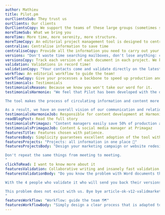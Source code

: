 ```yaml
---
author: Mathieu
title: Pilot.pm
ourClientsSub: They trust us
ourClients: Our clients
OurClientsCopy: We support the teams of these large groups (sometimes since 2013) in their marketing campaigns, website redesigns, social networking and employer branding strategies.
moreTimeSub: What we bring you
moreTime: More time, more serenity, more structure.
moreTimeCopy: An editorial project management tool is designed to centralise information, organise tasks, and respond quickly and accurately to questions that are repeated tirelessly throughout the day. The rest is up to you.
centralise: Centralise information to save time
centraliseCopy: Provide all the information you need to carry out your marketing campaign. Do not multiply meetings.
versions: "Don't waste time searching mailboxes, don't lose anything: complete version history"
versionsCopy: Track each version of each document in each project. We keep everything, you lose nothing and in a second you have access to the latest version.
validation: Validations in record time!
validationCopy: "Your contacts come and validate directly on the latest updated version, can see what other validators are modifying: no more conflicts, no more debates"
workflow: An editorial workflow to guide the team!
workflowCopy: Give your processes a backbone to speed up production and free the team's mental workload.
testimonials: Testimonials
testimonialsReason: Because we know you won't take our word for it.
testimonialsHarmonie: "We feel that Pilot has been developed with the desire to meet the needs of users, it corresponds to the real problems linked to the communication professions. 

The tool makes the process of circulating information and content more fluid by creating a virtuous circle. 

As a result, we have an overall vision of our communication and relational contact plan."
testimonialsHarmonieJob: Responsible for content development at Harmonie Mutuelle
readBlogPost: Read the full story
testimonialsPrimagaz: "Content managers easily save 50% of production and validation time."
testimonialsPrimagazJob: Content & social media manager at Primagaz
featuresTitle: Features chosen with patience.
featuresBody: Simplicity guarantees excellent adoption of the tool within your team and little or no training time.
featuresProjects: "Projects: all information in one place 📂"
featuresProjectsBody: "Design your marketing campaign or website redesign and record all the information in one place.

Don't repeat the same things from meeting to meeting.
"
clickToRead: I want to know more about it     
featuresValidation: Collaborative writing and insanely fast validation  
featuresValidationBody: "Do you know the problem with Word documents that circulate from mailbox to mailbox?                      

With the 4 people who validate it who will send you back their versions that you will have to merge?

This problem does not exist with us. Bye bye article-ok-v12-validmarket-last.docx!
"
featuresWorkflow: "Workflow: guide the team 🗺️"
featuresWorkflowBody: "Simply design a clear process that is adapted to your context. Write down in one place one vital piece of information: what needs to be done to go from draft to \"ready to publish\""
---
```

